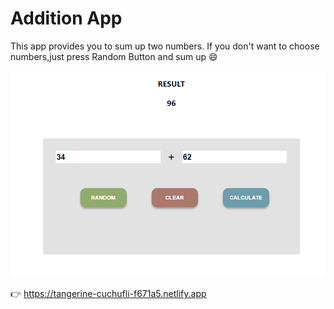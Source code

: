 # Addition App
This app provides you to sum up two numbers. If you don't want to choose numbers,just press Random Button and sum up :smile:

![screen page](image.png)

:point_right: https://tangerine-cuchufli-f671a5.netlify.app
